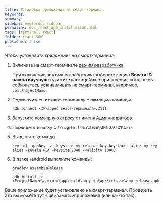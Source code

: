```yaml
---
title: Установка приложения на смарт-терминал
keywords:
summary:
sidebar: evotordoc_sidebar
permalink: doc_react_app_installation.html
tags: [terminal, react]
folder: react_SDK
published: false
---
```


*Чтобы установить приложение на смарт-терминал:*

1. Включите на смарт-терминале [режим разработчика](./doc_app_developer_mode.html).

   При включении режима разработчика выберите опцию **Ввести ID пакета вручную** и укажите packageName приложения, которое вы собираетесь устанавливать на смарт-терминал, например, `com.ProjectName`.

2. Подключитесь к смарт-терминалу с помощью команды

   ```
   adb connect <IP-адрес смарт-терминала>:2111
   ```

3. Запустите командную строку от имени Администратора.
4. Перейдите в папку C:\Program Files\Java\jdk1.8.0_121\bin>
5. Выполните команды:

   ```
   keytool -genkey -v -keystore my-release-key.keystore -alias my-key-alias -keyalg RSA -keysize 2048 -validity 10000
   ```

6. В папке <ProjectName>\аndroid выполните команды:

   ```
   gradlew assembleRelease
   ```

   ```
   adb install -r <ProjectName>\android\app\build\outputs\apk\release\app-release.apk
   ```

Ваше приложение будет установлено на смарт-терминал. Проверить это вы можете тут ещё>память>приложения (или как-то так).
